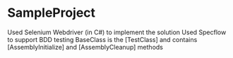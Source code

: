 # SampleProject
Used Selenium Webdriver (in C#) to implement the solution
Used Specflow to support BDD testing
BaseClass is the [TestClass] and contains [AssemblyInitialize] and [AssemblyCleanup] methods
